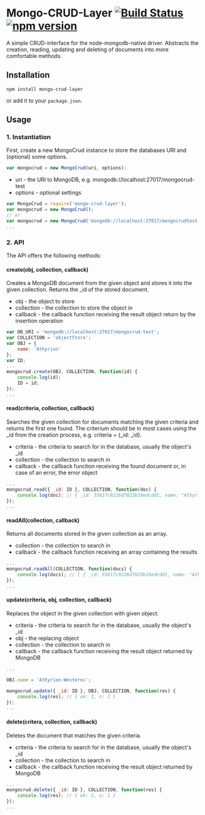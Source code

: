# Mongo-CRUD-Layer [![Build Status](https://travis-ci.org/Athyrion/mongo-crud-layer.svg?branch=master)](https://travis-ci.org/Athyrion/mongo-crud-layer) [![npm version](https://badge.fury.io/js/mongo-crud-layer.svg)](http://badge.fury.io/js/mongo-crud-layer)

A simple CRUD-interface for the node-mongodb-native driver.
Abstracts the creation, reading, updating and deleting of documents
into more comfortable methods.

## Installation

```shell
npm install mongo-crud-layer
```

or add it to your `package.json`.

## Usage

### 1. Instantiation

First, create a new MongoCrud instance to store the databases URI and (optional) some options.

```javascript
var mongocrud = new MongoCrud(uri, options);
```

* uri - the URI to MongoDB, e.g. mongodb://localhost:27017/mongocrud-test
* options - optional settings

```javascript
var MongoCrud = require('mongo-crud-layer');
var mongocrud = new MongoCrud(); 
// or 
var mongocrud = new MongoCrud('mongodb://localhost:27017/mongocrudtest');
...
```

### 2. API

The API offers the following methods:

#### create(obj, collection, callback)
Creates a MongoDB document from the given object and stores it into the given collection. Returns the _id of the stored document.
* obj - the object to store
* collection - the collection to store the object in
* callback - the callback function receiving the result object return by the insertion operation

```javascript
var DB_URI = 'mongodb://localhost:27017/mongocrud-test';
var COLLECTION = 'objectStore';
var OBJ = {
    name: 'Athyrion'
};
var ID;
...
mongocrud.create(OBJ, COLLECTION, function(id) {
    console.log(id);
    ID = id;
});
...
```


#### read(criteria, collection, callback)
Searches the given collection for documents matching the given criteria and returns the first one found. The criterium should be in most cases using the _id from the creation process, e.g. criteria = {_id: _id}.

* criteria - the criteria to search for in the database, usually the object's _id
* collection - the collection to search in
* callback - the callback function receiving the found document or, in case of an error, the error object

```javascript
...
mongocrud.read({ _id: ID }, COLLECTION, function(doc) {
    console.log(doc); // { _id: 55617c9226d7023b19edcdd1, name: "Athyrion" }
});
...
```


#### readAll(collection, callback)
Returns all documents stored in the given collection as an array.

* collection - the collection to search in
* callback - the callback function receiving an array containing the results

```javascript
...
mongocrud.readAll(COLLECTION, function(docs) {
    console.log(docs); // [ { _id: 55617c9226d7023b19edcdd1, name: "Athyrion" }, ...]
});
...
```



#### update(criteria, obj, collection, callback)
Replaces the object in the given collection with given object.

* criteria - the criteria to search for in the database, usually the object's _id
* obj - the replacing object
* collection - the collection to search in
* callback - the callback function receiving the result object returned by MongoDB

```javascript
...

OBJ.name = 'Athyrion-Westeros';

mongocrud.update({ _id: ID }, OBJ, COLLECTION, function(res) {
    console.log(res); // { ok: 1, n: 1 }
});
...
```

#### delete(critera, collection, callback)
Deletes the document that matches the given criteria.

* criteria - the criteria to search for in the database, usually the object's _id
* collection - the collection to search in
* callback - the callback function receiving the result object returned by MongoDB

```javascript
...
mongocrud.delete({ _id: ID }, COLLECTION, function(res) {
    console.log(res); // { ok: 1, n: 1 }
});
...
```
